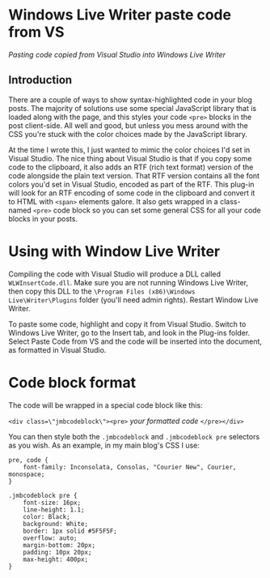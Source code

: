 ﻿Windows Live Writer paste code from VS
===

_Pasting code copied from Visual Studio into Windows Live Writer_

Introduction
---

There are a couple of ways to show syntax-highlighted code in your blog posts. The majority of solutions use some special JavaScript library that is loaded along with the page, and this styles your code `<pre>` blocks in the post client-side. All well and good, but unless you mess around with the CSS you're stuck with the color choices made by the JavaScript library. 

At the time I wrote this, I just wanted to mimic the color choices I'd set in Visual Studio. The nice thing about Visual Studio is that if you copy some code to the clipboard, it also adds an RTF (rich text format) version of the code alongside the plain text version. That RTF version contains all the font colors you'd set in Visual Studio, encoded as part of the RTF. This plug-in will look for an RTF encoding of some code in the clipboard and convert it to HTML with `<span>` elements galore. It also gets wrapped in a class-named `<pre>` code block so you can set some general CSS for all your code blocks in your posts.


Using with Window Live Writer
===

Compiling the code with Visual Studio will produce a DLL called `WLWInsertCode.dll`. Make sure you are not running Windows Live Writer, then copy this DLL to the `\Program Files (x86)\Windows Live\Writer\Plugins` folder (you'll need admin rights). Restart Window Live Writer. 

To paste some code, highlight and copy it from Visual Studio. Switch to Windows Live Writer, go to the Insert tab, and look in the Plug-ins folder. Select Paste Code from VS and the code will be inserted into the document, as formatted in Visual Studio.

Code block format
===

The code will be wrapped in a special code block like this:

`<div class=\"jmbcodeblock\"><pre>` _your formatted code_ `</pre></div>`

You can then style both the `.jmbcodeblock` and `.jmbcodeblock pre` selectors as you wish. As an example, in my main blog's CSS I use:

    pre, code { 
        font-family: Inconsolata, Consolas, "Courier New", Courier, monospace; 
    }

    .jmbcodeblock pre {
        font-size: 16px;
        line-height: 1.1;
        color: Black; 
        background: White;
        border: 1px solid #5F5F5F;
        overflow: auto;
        margin-bottom: 20px;
        padding: 10px 20px;
        max-height: 400px;
    }


